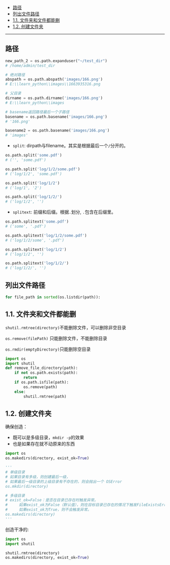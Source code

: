 - [路径](#路径)
- [列出文件路径](#列出文件路径)
- [1.1. 文件夹和文件都能删](#11-文件夹和文件都能删)
- [1.2. 创建文件夹](#12-创建文件夹)

---

## 路径

```python
new_path_2 = os.path.expanduser("~/test_dir")
# /home/admin/test_dir
```
```python
# 绝对路径
abspath = os.path.abspath('images/166.png')    
# E:\\learn_python\\images\\1663935316.png

# 父目录
dirname = os.path.dirname('images/166.png')  
# E:\\learn_python\\images
```
```python
# basename返回路径最后一个子路径
basename = os.path.basename('images/166.png')
# '166.png'

basename2 = os.path.basename('images/166.png')
# 'images'
```

- `split`: dirpath与filename。其实是根据最后一个`/`分开的。
```python
os.path.split('some.pdf')
# ('', 'some.pdf')

os.path.split('log/1/2/some.pdf')
# ('log/1/2', 'some.pdf')

os.path.split('log/1/2')
# ('log/1', '2')

os.path.split('log/1/2/')
# ('log/1/2', '')
```

- `splitext`: 前缀和后缀。根据`.`划分, `.`包含在后缀里。
```python
os.path.splitext('some.pdf')
# ('some', '.pdf')

os.path.splitext('log/1/2/some.pdf')
# ('log/1/2/some', '.pdf')

os.path.splitext('log/1/2')
# ('log/1/2', '')

os.path.splitext('log/1/2/')
# ('log/1/2/', '')
```

## 列出文件路径
```python
for file_path in sorted(os.listdir(path)):
```
## 1.1. 文件夹和文件都能删

`shutil.rmtree(directory)`不能删除文件，可以删除非空目录

`os.remove(filePath)` 只能删除文件，不能删除目录

`os.rmdir(emptyDirectory)`只能删除空目录
```python
import os
import shutil
def remove_file_directory(path):
    if not os.path.exists(path):
        return 
    if os.path.isfile(path):
        os.remove(path)
    else:
        shutil.rmtree(path)
```

## 1.2. 创建文件夹

确保创造：
- 既可以是多级目录，`mkdir -p`的效果
- 也是如果存在就不动原来的东西
```python
import os
os.makedirs(directory, exist_ok=True)

'''
# 单级目录
# 如果目录有多级，则创建最后一级，
# 如果最后一级目录的上级目录有不存在的，则会抛出一个 OSError
os.mkdir(directory)

# 多级目录
# exist_ok=False：是否在目录已存在时触发异常。
#     如果exist_ok为False（默认值），则在目标目录已存在的情况下触发FileExistsError异常；
#     如果exist_ok为True，则不会触发异常。
os.makedirs(directory)
'''
```


创造干净的:
```python
import os
import shutil

shutil.rmtree(directory)
os.makedirs(directory, exist_ok=True)
```